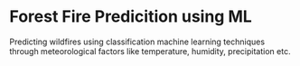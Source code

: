 # Forest Fire Predicition using ML
Predicting wildfires using classification machine learning techniques through meteorological factors like temperature, humidity, precipitation etc.
